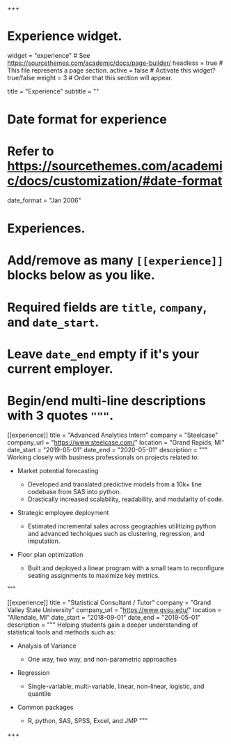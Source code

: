 +++
# Experience widget.
widget = "experience"  # See https://sourcethemes.com/academic/docs/page-builder/
headless = true  # This file represents a page section.
active = false  # Activate this widget? true/false
weight = 3  # Order that this section will appear.

title = "Experience"
subtitle = ""

# Date format for experience
#   Refer to https://sourcethemes.com/academic/docs/customization/#date-format
date_format = "Jan 2006"

# Experiences.
#   Add/remove as many `[[experience]]` blocks below as you like.
#   Required fields are `title`, `company`, and `date_start`.
#   Leave `date_end` empty if it's your current employer.
#   Begin/end multi-line descriptions with 3 quotes `"""`.
[[experience]]
  title = "Advanced Analytics Intern"
  company = "Steelcase"
  company_url = "https://www.steelcase.com/"
  location = "Grand Rapids, MI"
  date_start = "2019-05-01"
  date_end = "2020-05-01"
  description = """
  Working closely with business professionals on projects related to:
  
  * Market potential forecasting
  
    * Developed and translated predictive models from a 10k+ line codebase from SAS into python.
    * Drastically increased scalability, readability, and modularity of code.
    
  * Strategic employee deployment
  
    * Estimated incremental sales across geographies utilitizing python and advanced techniques such as clustering, regression, and imputation.
    
  * Floor plan optimization
  
    * Built and deployed a linear program with a small team to reconfigure seating assignments to maximize key metrics.

  """

[[experience]]
  title = "Statistical Consultant / Tutor"
  company = "Grand Valley State University"
  company_url = "https://www.gvsu.edu/"
  location = "Allendale, MI"
  date_start = "2018-09-01"
  date_end = "2019-05-01"
  description = """
  Helping students gain a deeper understanding of statistical tools and methods such as:
  
  * Analysis of Variance
  
     * One way, two way, and non-parametric approaches
  * Regression
  
     * Single-variable, multi-variable, linear, non-linear, logistic, and quantile
  * Common packages
  
     * R, python, SAS, SPSS, Excel, and JMP
  """

+++
